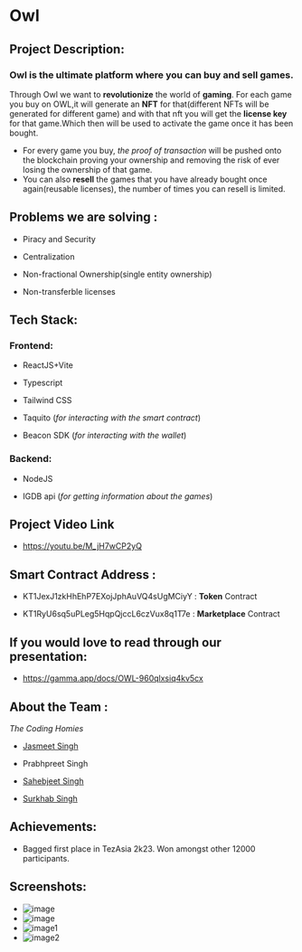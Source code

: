 

# Owl

## Project Description:
### Owl is the ultimate platform where you can buy and sell games. 

Through Owl we want to **revolutionize** the world of **gaming**. For each game you buy on OWL,it will generate an **NFT** for that(different NFTs will be generated for different game) and with that nft you will get the **license key** for that game.Which then will be used to activate the game once it has been bought.

- For every game you buy, *the proof of transaction* will be pushed onto the blockchain proving your ownership and removing the risk of ever losing the ownership of that game.
- You can also **resell** the games that you have already bought once again(reusable licenses), the number of times you can resell is limited. 

## Problems we are solving :

- Piracy and Security 

- Centralization

- Non-fractional Ownership(single entity ownership) 

- Non-transferble licenses


## Tech Stack:

### Frontend:

- ReactJS+Vite

- Typescript

- Tailwind CSS

- Taquito (*for interacting with the smart contract*)

- Beacon SDK (*for interacting with the wallet*)

### Backend:

- NodeJS

- IGDB api (*for getting information about the games*)


## Project Video Link 
- https://youtu.be/M_jH7wCP2yQ

## Smart Contract Address :

- KT1JexJ1zkHhEhP7EXojJphAuVQ4sUgMCiyY : **Token** Contract 

- KT1RyU6sq5uPLeg5HqpQjccL6czVux8q1T7e : **Marketplace** Contract

## If you would love to read through our presentation:
- https://gamma.app/docs/OWL-960qlxsiq4kv5cx


## About the Team :
 *The Coding Homies*

- [Jasmeet Singh](https://github.com/JasmeetSingh7314)

- Prabhpreet Singh

- [Sahebjeet Singh](https://github.com/SahebjeetSINGH)

- [Surkhab Singh](https://github.com/SurkhabSingh)


## Achievements:
- Bagged first place in TezAsia 2k23. Won amongst other 12000 participants.

## Screenshots:
- ![image](https://github.com/JasmeetSingh7314/Owl/assets/120186223/de455366-e11e-4b26-8e66-15ee5390867b)
- ![image](https://github.com/JasmeetSingh7314/Owl/assets/120186223/2f590fdd-7e83-4bd2-89f0-d37e23847712)
- ![image1](https://github.com/JasmeetSingh7314/Owl/assets/120186223/eb74eee2-6933-45b0-a15a-a462b1d79e2b)
- ![image2](https://github.com/JasmeetSingh7314/Owl/assets/120186223/3d44968e-2df0-43bf-98c6-fdbf02b04f95)




